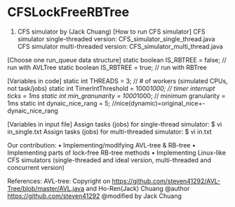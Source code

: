 # CFSLockFreeRBTree

1. CFS simulator by (Jack Chuang)
[How to run CFS simulator]
CFS simulator single-threaded version:
	CFS_simulator_single_thread.java
CFS simulator multi-threaded version:
	CFS_simulator_multi_thread.java

[Choose one run_queue data structure]
static boolean IS_RBTREE = false; // run with AVLTree
static boolean IS_RBTREE = true; // run with RBTree

[Variables in code]
static int THREADS = 3; 		    // # of workers (simulated CPUs, not task/jobs)
static int TimerIntThreshold = 1000*1000;   // timer interrupt ticks = 1ms
static int min_granunarity = 1000*1000;	    // minimum granularity = 1ms
static int dynaic_nice_rang = 5;	    //nice(dynamic)=original_nice+-dynaic_nice_rang

[Variables in input file]
Assign tasks (jobs) for single-thread simulator: 
	$ vi in_single.txt
Assign tasks (jobs) for multi-threaded simulator:
	$ vi in.txt

Our contribution:
• Implementing/modifying AVL-tree & RB-tree
• Implementing parts of lock-free RB-tree methods
• Implementing Linux-like CFS simulators (single-threaded and ideal version, multi-threaded and concurrent version)


References:
AVL-tree:
	Copyright on https://github.com/steven41292/AVL-Tree/blob/master/AVL.java and Ho-Ren(Jack) Chuang
 	@author https://github.com/steven41292
	@modified by Jack Chuang

